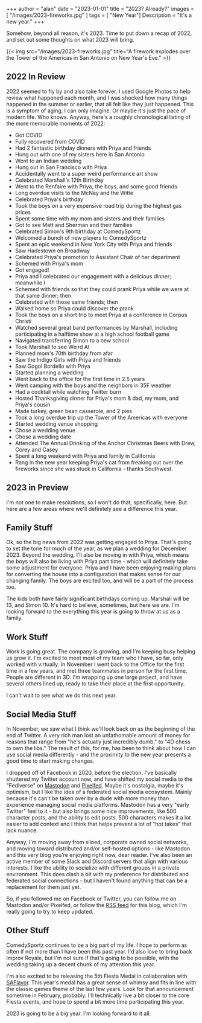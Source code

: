 +++
author = "alan"
date = "2023-01-01"
title = "2023? Already?"
images = [
"/images/2023-fireworks.jpg"
]
tags = [ "New Year"]
Description = "It's a new year."
+++

Somehow, beyond all reason, it's 2023. Time to put down a recap of 2022, and set out some thoughts on what 2023 will bring. 
<!--more-->

{{< img src="/images/2023-fireworks.jpg" title="A firework explodes over the Tower of the Americas in San Antonio on New Year's Eve." >}}

## 2022 In Review

2022 seemed to fly by and also take forever. I used Google Photos to help review what happened each month, and I was shocked how many things happened in the summer or earlier, that all felt like they just happened. This is a symptom of aging, I can only imagine. Or maybe it's just the pace of modern life. Who knows. Anyway, here's a roughly chronological listing of the more memorable moments of 2022:

* Got COVID
* Fully recovered from COVID
* Had 2 fantastic birthday dinners with Priya and friends
* Hung out with one of my sisters here in San Antonio
* Went to an Indian wedding
* Hung out in San Francisco with Priya
* Accidentally went to a super weird performance art show
* Celebrated Marshall's 12th Birthday
* Went to the Renfaire with Priya, the boys, and some good friends
* Long overdue visits to the McNay and the Witte
* Celebrated Priya's birthday
* Took the boys on a very expensive road trip during the highest gas prices
* Spent some time with my mom and sisters and their families
* Got to see Matt and Sherman and their families
* Celebrated Simon's 9th birthday at ComedySportz
* Welcomed a bunch of new players to ComedySportz
* Spent an epic weekend in New York City with Priya and friends
* Saw Hadestown on Broadway
* Celebrated Priya's promotion to Assistant Chair of her department
* Schemed with Priya's mom
* Got engaged!
* Priya and I celebrated our engagement with a delicious dinner; meanwhile I
* Schemed with friends so that they could prank Priya while we were at that same dinner; then
* Celebrated with those same friends; then
* Walked home so Priya could discover the prank
* Took the boys on a short trip to meet Priya at a conference in Corpus Christi
* Watched several great band performances by Marshall, including participating in a halftime show at a high school football game
* Navigated transferring Simon to a new school
* Took Marshall to see Weird Al
* Planned mom's 70th birthday from afar
* Saw the Indigo Girls with Priya and friends
* Saw Gogol Bordello with Priya 
* Started planning a wedding
* Went back to the office for the first time in 2.5 years
* Went camping with the boys and the neighbors in 35F weather
* Had a cocktail while watching Twitter burn
* Hosted Thanksgiving dinner for Priya's mom & dad, my mom, and Priya's cousin
* Made turkey, green bean casserole, and 2 pies
* Took a long overdue trip up the Tower of the Americas with everyone
* Started wedding venue shopping
* Chose a wedding venue
* Chose a wedding date
* Attended The Annual Drinking of the Anchor Christmas Beers with Drew, Corey and Casey
* Spent a long weekend with Priya and family in California
* Rang in the new year keeping Priya's cat from freaking out over the fireworks since she was stuck in California - thanks Southwest.

## 2023 in Preview

I'm not one to make resolutions, so I won't do that, specifically, here. But here are a few areas where we'll definitely see a difference this year. 

## Family Stuff

Ok, so the big news from 2022 was getting engaged to Priya. That's going to set the tone for much of the year, as we plan a wedding for December 2023. Beyond the wedding, I'll also be moving in with Priya, which means the boys will also be living with Priya part time - which will definitely take some adjustment for everyone. Priya and I have been enjoying making plans for converting the house into a configuration that makes sense for our changing family. The boys are excited too, and will be a part of the process too. 

The kids both have fairly significant birthdays coming up. Marshall will be 13, and Simon 10. It's hard to believe, sometimes, but here we are. I'm looking forward to the everything this year is going to throw at us as a family. 

## Work Stuff

Work is going great. The company is growing, and I'm keeping busy helping us grow it. I'm excited to meet most of my team who I have, so far, only worked with virtually. In November I went back to the Office for the first time in a few years, and met three teammates in person for the first time. People are different in 3D. I'm wrapping up one large project, and have several others lined up, ready to take their place at the first opportunity. 

I can't wait to see what we do this next year. 

## Social Media Stuff

In November, we saw what I think we'll look back on as the beginning of the end of Twitter. A very rich man lost an unfathomable amount of money for reasons that range from "he's actually just incredibly dumb," to "4D chess to own the libs." The result of this, for me, has been to think about how I can use social media differently - and the proximity to the new year presents a good time to start making changes. 

I dropped off of Facebook in 2020, before the election. I've basically shuttered my Twitter account now, and have shifted my social media to the "Fediverse" on [Mastodon](https://twit.social/@al) and [Pixelfed](https://pixelfed.social/@albush). Maybe it's nostalgia, maybe it's optimism, but I like the idea of a federated social media ecosystem. Mainly because it's can't be taken over by a dude with more money than experience managing social media platforms. Mastodon has a very "early Twitter" feel to it - but also brings some nice improvements, like 500 character posts, and the ability to edit posts. 500 characters makes it a lot easier to add context and I think that helps prevent a lot of "hot takes" that lack nuance. 

Anyway, I'm moving away from siloed, corporate owned social networks, and moving toward distributed and/or self-hosted options - like Mastodon and this very blog you're enjoying right now, dear reader. I've also been an active member of some Slack and Discord servers that align with various interests. I like the ability to socialize with different groups in a private environment. This does clash a bit with my preference for distributed and federated social connections - but I haven't found anything that can be a replacement for them just yet.

So, if you followed me on Facebook or Twitter, you can follow me on Mastodon and/or Pixelfed, or follow the [RSS feed](https://albush.com/index.xml) for this blog, which I'm really going to try to keep updated.

## Other Stuff

ComedySportz continues to be a big part of my life. I hope to perform as often if not more than I have been this past year. I'd also love to bring back Improv Royale, but I'm not sure if that's going to be possible, with the wedding taking up a decent chunk of my attention this year. 

I'm also excited to be releasing the 5th Fiesta Medal in collaboration with [SAFlavor](https://saflavor.com/category/festivals/fiesta-medals/). This year's medal has a great sense of whimsy and fits in line with the classic games theme of the last few years. Look for that announcement sometime in February, probably. I'll technically live a bit closer to the core Fiesta events, and hope to spend a bit more time participating this year. 

2023 is going to be a big year. I'm looking forward to it all. 